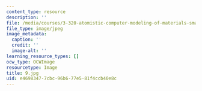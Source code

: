 ```yaml
---
content_type: resource
description: ''
file: /media/courses/3-320-atomistic-computer-modeling-of-materials-sma-5107-spring-2005/e46983477cbc96b677e581f4ccb40e8c_9.jpg
file_type: image/jpeg
image_metadata:
  caption: ''
  credit: ''
  image-alt: ''
learning_resource_types: []
ocw_type: OCWImage
resourcetype: Image
title: 9.jpg
uid: e4698347-7cbc-96b6-77e5-81f4ccb40e8c
---
```


